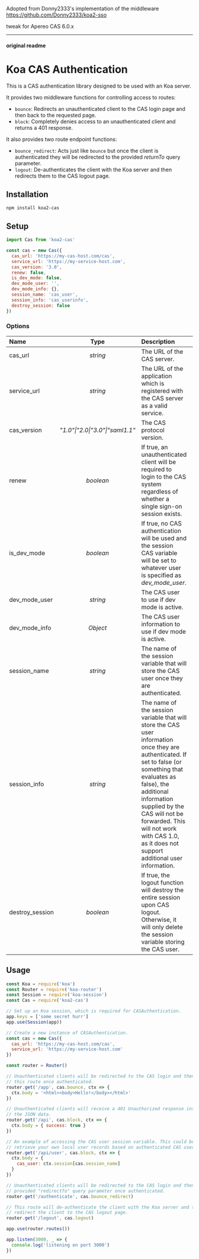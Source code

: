 Adopted from Donny2333's implementation of the middleware https://github.com/Donny2333/koa2-sso

tweak for Apereo CAS 6.0.x

---
#### original readme

# Koa CAS Authentication

This is a CAS authentication library designed to be used with an Koa server.

It provides two middleware functions for controlling access to routes:

* `bounce`: Redirects an unauthenticated client to the CAS login page and then back to the requested page.
* `block`: Completely denies access to an unauthenticated client and returns a 401 response.

It also provides two route endpoint functions:

* `bounce_redirect`: Acts just like `bounce` but once the client is authenticated they will be redirected to the provided _returnTo_ query parameter.
* `logout`: De-authenticates the client with the Koa server and then redirects them to the CAS logout page.

## Installation

    npm install koa2-cas

## Setup

```javascript
import Cas from 'koa2-cas'

const cas = new Cas({
  cas_url: 'https://my-cas-host.com/cas',
  service_url: 'https://my-service-host.com',
  cas_version: '3.0',
  renew: false,
  is_dev_mode: false,
  dev_mode_user: '',
  dev_mode_info: {},
  session_name: 'cas_user',
  session_info: 'cas_userinfo',
  destroy_session: false
})
```

### Options

| Name | Type | Description | Default |
|:-----|:----:|:------------|:-------:|
| cas_url | _string_ | The URL of the CAS server. | _(required)_ |
| service_url | _string_ | The URL of the application which is registered with the CAS server as a valid service. | _(required)_ |
| cas_version | _"1.0"\|"2.0\|"3.0"\|"saml1.1"_ | The CAS protocol version. | _"3.0"_ |
| renew | _boolean_ | If true, an unauthenticated client will be required to login to the CAS system regardless of whether a single sign-on session exists. | _false_ |
| is_dev_mode | _boolean_ | If true, no CAS authentication will be used and the session CAS variable will be set to whatever user is specified as _dev_mode_user_. | _false_ |
| dev_mode_user | _string_ | The CAS user to use if dev mode is active. | _""_ |
| dev_mode_info | _Object_ | The CAS user information to use if dev mode is active. | _{}_ |
| session_name | _string_ | The name of the session variable that will store the CAS user once they are authenticated. | _"cas_user"_ |
| session_info | _string_ | The name of the session variable that will store the CAS user information once they are authenticated. If set to false (or something that evaluates as false), the additional information supplied by the CAS will not be forwarded. This will not work with CAS 1.0, as it does not support additional user information. | _false_ |
| destroy_session | _boolean_ | If true, the logout function will destroy the entire session upon CAS logout. Otherwise, it will only delete the session variable storing the CAS user. | _false_ |

## Usage

```javascript
const Koa = require('koa')
const Router = require('koa-router')
const Session = require('koa-session')
const Cas = require('koa2-cas')

// Set up an Koa session, which is required for CASAuthentication.
app.keys = ['some secret hurr']
app.use(Session(app))

// Create a new instance of CASAuthentication.
const cas = new Cas({
  cas_url: 'https://my-cas-host.com/cas',
  service_url: 'https://my-service-host.com'
})

const router = Router()

// Unauthenticated clients will be redirected to the CAS login and then back to
// this route once authenticated.
router.get('/app', cas.bounce, ctx => {
  ctx.body = '<html><body>Hello!</body></html>'
})

// Unauthenticated clients will receive a 401 Unauthorized response instead of
// the JSON data.
router.get('/api', cas.block, ctx => {
  ctx.body = { success: true }
})

// An example of accessing the CAS user session variable. This could be used to
// retrieve your own local user records based on authenticated CAS username.
router.get('/api/user', cas.block, ctx => {
  ctx.body = {
    cas_user: ctx.session[cas.session_name]
  }
})

// Unauthenticated clients will be redirected to the CAS login and then to the
// provided "redirectTo" query parameter once authenticated.
router.get('/authenticate', cas.bounce_redirect)

// This route will de-authenticate the client with the Koa server and then
// redirect the client to the CAS logout page.
router.get('/logout', cas.logout)

app.use(router.routes())

app.listen(3000, _ => {
  console.log('listening on port 3000')
})
```
